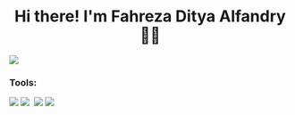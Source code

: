 # <h1 align="center"> Hi there! I'm Fahreza Ditya Alfandry 🤙🤙 </h1>

<a href="https://www.youtube.com/watch?v=l_YYz41jHjc"><img src="https://user-images.githubusercontent.com/73097560/115834477-dbab4500-a447-11eb-908a-139a6edaec5c.gif"></a>


### Tools:
<p>
  <img src="https://img.shields.io/badge/OS-Windows-blue?&logo=windows" />
  <img src="https://img.shields.io/badge/OS-Windows-blue?&logo=windows" />
  <img scr="https://img.shields.io/badge/OS-Ubuntu-orange?&logo=ubuntu" />
  <img src="https://img.shields.io/badge/Text%20Editor-Android%20Studio-white?&logo=android%20studio" />
  <img src="https://gpvc.arturio.dev/fhrzdty31" />
</p>

<!--
**fhrzdty31/fhrzdty31** is a ✨ _special_ ✨ repository because its `README.md` (this file) appears on your GitHub profile.

Here are some ideas to get you started:

- 🔭 I’m currently working on ...
- 🌱 I’m currently learning ...
- 👯 I’m looking to collaborate on ...
- 🤔 I’m looking for help with ...
- 💬 Ask me about ...
- 📫 How to reach me: ...
- 😄 Pronouns: ...
- ⚡ Fun fact: ...
-->
